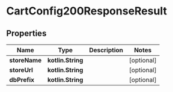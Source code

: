 
# CartConfig200ResponseResult

## Properties
| Name | Type | Description | Notes |
| ------------ | ------------- | ------------- | ------------- |
| **storeName** | **kotlin.String** |  |  [optional] |
| **storeUrl** | **kotlin.String** |  |  [optional] |
| **dbPrefix** | **kotlin.String** |  |  [optional] |



